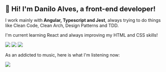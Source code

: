 <h1 style="font-size: 22px">🌈 Hi! I'm <strong>Danilo Alves</strong>, a front-end developer!</h1>
<p>I work mainly with <strong>Angular, Typescript and Jest</strong>, always trying to do things like Clean Code, Clean Arch, Design Patterns and TDD.</p>
<p>I'm current learning React and always improving my HTML and CSS skills! </p>
<p align="left">
<a href="mailto:dannalves111@gmail.com" alt="Gmail">
<img src="https://img.shields.io/badge/-Gmail-e34c41?style=flat-square&labelColor=e34c41&logo=gmail&logoColor=white&link=dannalves111@gmail.com" /></a>
<a href="https://www.linkedin.com/in/alves-danilo" alt="Linkedin">
<img src="https://img.shields.io/badge/-Linkedin-blue?style=flat-square&logo=Linkedin&logoColor=white&link=https://www.linkedin.com/in/alves-danilo" /></a>
<a href="https://www.instagram.com/mizekd/" alt="Instagram">
<img src="https://img.shields.io/badge/-Instagram-DF0174?style=flat-square&labelColor=DF0174&logo=instagram&logoColor=white&link=https://www.instagram.com/mizekd/"/></a>
</p>
<p>As an addicted to music, here is what I'm listening now:</p>
<a href="https://open.spotify.com/user/mizekx"><img src="https://spotify-github-profile.vercel.app/api/view?uid=mizekx&cover_image=true&theme=natemoo-re&show_offline=false&background_color=f0f0f0&bar_color=53b14f&bar_color_cover=true"/></a>

